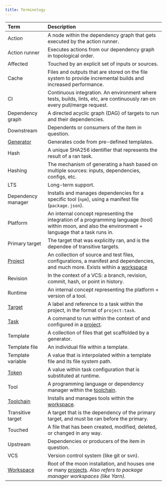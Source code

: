 ```yaml
---
title: Terminology
---
```


| Term                          | Description                                                                                                                                             |
| :---------------------------- | :------------------------------------------------------------------------------------------------------------------------------------------------------ |
| Action                        | A node within the dependency graph that gets executed by the action runner.                                                                             |
| Action runner                 | Executes actions from our dependency graph in topological order.                                                                                        |
| Affected                      | Touched by an explicit set of inputs or sources.                                                                                                        |
| Cache                         | Files and outputs that are stored on the file system to provide incremental builds and increased performance.                                           |
| CI                            | Continuous integration. An environment where tests, builds, lints, etc, are continuously ran on every pull/merge request.                               |
| Dependency graph              | A directed acyclic graph (DAG) of targets to run and their dependencies.                                                                                |
| Downstream                    | Dependents or consumers of the item in question.                                                                                                        |
| [Generator](./guides/codegen) | Generates code from pre-defined templates.                                                                                                              |
| Hash                          | A unique SHA256 identifier that represents the result of a ran task.                                                                                    |
| Hashing                       | The mechanism of generating a hash based on multiple sources: inputs, dependencies, configs, etc.                                                       |
| LTS                           | Long-term support.                                                                                                                                      |
| Dependency manager            | Installs and manages dependencies for a specific tool (`npm`), using a manifest file (`package.json`).                                                  |
| Platform                      | An internal concept representing the integration of a programming language (tool) within moon, and also the environment + language that a task runs in. |
| Primary target                | The target that was explicitly ran, and is the dependee of transitive targets.                                                                          |
| [Project][project]            | An collection of source and test files, configurations, a manifest and dependencies, and much more. Exists within a [workspace][workspace]              |
| Revision                      | In the context of a VCS: a branch, revision, commit, hash, or point in history.                                                                         |
| Runtime                       | An internal concept representing the platform + version of a tool.                                                                                      |
| [Target][target]              | A label and reference to a task within the project, in the format of `project:task`.                                                                    |
| [Task][task]                  | A command to run within the context of and configured in a [project][project].                                                                          |
| Template                      | A collection of files that get scaffolded by a generator.                                                                                               |
| Template file                 | An individual file within a template.                                                                                                                   |
| Template variable             | A value that is interpolated within a template file and its file system path.                                                                           |
| [Token][token]                | A value within task configuration that is substituted at runtime.                                                                                       |
| Tool                          | A programming language or dependency manager within the [toolchain][toolchain].                                                                         |
| [Toolchain][toolchain]        | Installs and manages tools within the [workspace][workspace].                                                                                           |
| Transitive target             | A target that is the dependency of the primary target, and must be ran before the primary.                                                              |
| Touched                       | A file that has been created, modified, deleted, or changed in any way.                                                                                 |
| Upstream                      | Dependencies or producers of the item in question.                                                                                                      |
| VCS                           | Version control system (like git or svn).                                                                                                               |
| [Workspace][workspace]        | Root of the moon installation, and houses one or many [projects][project]. _Also refers to package manager workspaces (like Yarn)._                     |

[project]: ./concepts/project
[target]: ./concepts/target
[task]: ./concepts/task
[token]: ./concepts/token
[toolchain]: ./concepts/toolchain
[workspace]: ./concepts/workspace
